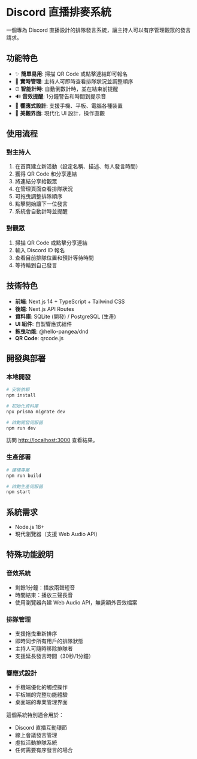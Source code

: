 # Discord 直播排麥系統

一個專為 Discord 直播設計的排隊發言系統，讓主持人可以有序管理觀眾的發言請求。

## 功能特色

- ✨ **簡單易用**: 掃描 QR Code 或點擊連結即可報名
- 🎯 **實時管理**: 主持人可即時查看排隊狀況並調整順序
- ⏰ **智能計時**: 自動倒數計時，並在結束前提醒
- 🔊 **音效提醒**: 1分鐘警告和時間到提示音
- 📱 **響應式設計**: 支援手機、平板、電腦各種裝置
- 🎨 **美觀界面**: 現代化 UI 設計，操作直觀

## 使用流程

### 對主持人
1. 在首頁建立新活動（設定名稱、描述、每人發言時間）
2. 獲得 QR Code 和分享連結
3. 將連結分享給觀眾
4. 在管理頁面查看排隊狀況
5. 可拖曳調整排隊順序
6. 點擊開始讓下一位發言
7. 系統會自動計時並提醒

### 對觀眾
1. 掃描 QR Code 或點擊分享連結
2. 輸入 Discord ID 報名
3. 查看目前排隊位置和預計等待時間
4. 等待輪到自己發言

## 技術特色

- **前端**: Next.js 14 + TypeScript + Tailwind CSS
- **後端**: Next.js API Routes
- **資料庫**: SQLite (開發) / PostgreSQL (生產)
- **UI 組件**: 自製響應式組件
- **拖曳功能**: @hello-pangea/dnd
- **QR Code**: qrcode.js

## 開發與部署

### 本地開發

```bash
# 安裝依賴
npm install

# 初始化資料庫
npx prisma migrate dev

# 啟動開發伺服器
npm run dev
```

訪問 [http://localhost:3000](http://localhost:3000) 查看結果。

### 生產部署

```bash
# 建構專案
npm run build

# 啟動生產伺服器
npm start
```

## 系統需求

- Node.js 18+
- 現代瀏覽器（支援 Web Audio API）

## 特殊功能說明

### 音效系統
- 剩餘1分鐘：播放兩聲短音
- 時間結束：播放三聲長音
- 使用瀏覽器內建 Web Audio API，無需額外音效檔案

### 排隊管理
- 支援拖曳重新排序
- 即時同步所有用戶的排隊狀態
- 主持人可隨時移除排隊者
- 支援延長發言時間（30秒/1分鐘）

### 響應式設計
- 手機端優化的觸控操作
- 平板端的完整功能體驗
- 桌面端的專業管理界面

這個系統特別適合用於：
- Discord 直播互動環節
- 線上會議發言管理
- 虛拟活動排隊系統
- 任何需要有序發言的場合
